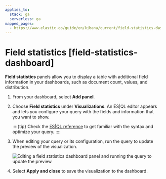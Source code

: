 ```yaml
---
applies_to:
  stack: ga
  serverless: ga
mapped_pages:
  - https://www.elastic.co/guide/en/kibana/current/field-statistics-dashboard.html
---
```


# Field statistics [field-statistics-dashboard]

**Field statistics** panels allow you to display a table with additional field information in your dashboards, such as document count, values, and distribution.

1. From your dashboard, select **Add panel**.
2. Choose **Field statistics** under **Visualizations**. An ES|QL editor appears and lets you configure your query with the fields and information that you want to show.

   ::::{tip}
   Check the [ES|QL reference](elasticsearch://reference/query-languages/esql.md) to get familiar with the syntax and optimize your query.
   ::::

3. When editing your query or its configuration, run the query to update the preview of the visualization.

    ![Editing a field statistics dashboard panel and running the query to update the preview](https://images.contentstack.io/v3/assets/bltefdd0b53724fa2ce/blte2b1371159f5b9ff/66fc6ca13804eb2532b20727/field-statistics-preview-8.16.0.gif "")

4. Select **Apply and close** to save the visualization to the dashboard.
